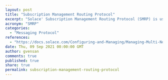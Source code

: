 ```yaml
---
layout: post
title: "Subscription Management Routing Protocol"
excerpt: "Solace' Subscription Management Routing Protocol (SMRP) is used to enable linked neighboring event brokers to propagate topic subscriptions added by the clients of one event broker throughout the messaging network."
acronym: "SMRP"
categories:
  - "Messaging Protocol"
references:
  - "https://docs.solace.com/Configuring-and-Managing/Managing-Multi-Node-Routing-Links.htm"
date: Thu, 09 Sep 2021 00:00:00 GMT
author: gvensan
comments: true
published: true
share: true
permalink: subscription-management-routing-protocol
---
```


